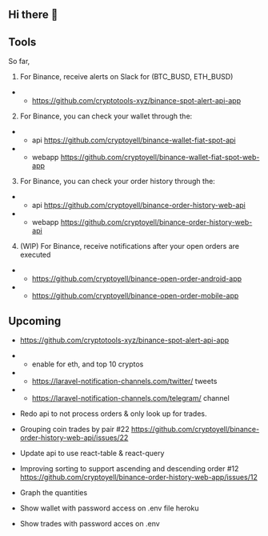 ## Hi there 👋

## Tools

So far,

1. For Binance, receive alerts on Slack for (BTC_BUSD, ETH_BUSD)
- - https://github.com/cryptotools-xyz/binance-spot-alert-api-app

2. For Binance, you can check your wallet through the:
- - api https://github.com/cryptoyell/binance-wallet-fiat-spot-api
- - webapp https://github.com/cryptoyell/binance-wallet-fiat-spot-web-app

3. For Binance, you can check your order history through the:
- - api https://github.com/cryptoyell/binance-order-history-web-api
- - webapp https://github.com/cryptoyell/binance-order-history-web-api

4. (WIP) For Binance, receive notifications after your open orders are executed 
- - https://github.com/cryptoyell/binance-open-order-android-app
- - https://github.com/cryptoyell/binance-open-order-mobile-app

## Upcoming

- https://github.com/cryptotools-xyz/binance-spot-alert-api-app
- - enable for eth, and top 10 cryptos
- - https://laravel-notification-channels.com/twitter/ tweets
- - https://laravel-notification-channels.com/telegram/ channel

- Redo api to not process orders & only look up for trades. 
- Grouping coin trades by pair #22 https://github.com/cryptoyell/binance-order-history-web-api/issues/22

- Update api to use react-table & react-query
- Improving sorting to support ascending and descending order #12 https://github.com/cryptoyell/binance-order-history-web-app/issues/12

- Graph the quantities 

- Show wallet with password access on .env file heroku

- Show trades with password acces on .env
